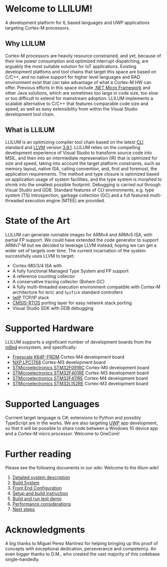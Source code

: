 Welcome to LLILUM!
================== 

A development platform for IL based languages and UWP applications targeting Cortex-M processors.

## Why LLILUM 
Cortex-M processors are heavily resource constrained, and yet, because of their low power consumption and optimized interrupt dispatching, are arguably the most suitable solution for IoT applications.
Existing development platfoms and tool chains that target this space are based on C/C++, and no native support for higher level languages and RAD environment exist that can take advantage of what a Cortex-M HW can offer. 
Previous efforts in this space include [.NET Micro Framework](https://github.com/NETMF/netmf-interpreter) and other Java solutions, which are sometimes too large in code size, too slow or too difficult to extend for mainstream adoption. 
LLILUM implements a scalable alternative to C/C++ that features comparable code size and speed, as well as easy extensibility from within the Visual Studio development tool chain. 

## What is LLILUM 
LLILUM is an optimizing compiler tool chain based on the latest  [CLI](http://www.ecma-international.org/publications/standards/Ecma-335.htm) standard and [LLVM](http://llvm.org/) version [3.8.1](http://llvm.org/releases/download.html#3.8.1). 
LLILUM relies on the compelling development experience of Visual Studio to transform source code into MSIL, and then into an intermediate represenation (IR) that is optmized for size and speed, taking into account the target platform constraints, such as memory layout, native ISA, calling convention, and, first and foremost, the application requirements. The method and type closure is optimized based on application usage of system facilities, and the type system is morphed to shrink into the smallest possible footprint. Debugging is carried out through Visual Studio and GDB.
Standard features of CLI environments, e.g. type system (TS) introspection, garbage collection (GC) and a full featured multi-threaded execution engine (MTEE) are provided. 


# State of the Art 
LLILUM can generate runnable images for ARMv4 and ARMv5 ISA, with partial FP support. We could have extended the code generator to support ARMv7-M but we decided to leverage LLVM instead, hoping we can get a wider set of targets over time. 
The current incarnation of the system successfully uses LLVM to target: 
* Cortex-M0/3/4 ISA with 
* A fully functional Managed Type System and FP support 
* A reference counting collector
* A conservative tracing collector (Bohem GC) 
* A fully multi-threaded execution environment compatible with Cortex-M architecture for `NVIC` and `SysTick` standard controllers 
* [lwIP](http://savannah.nongnu.org/projects/lwip/) TCP/IP stack
* [CMSIS-RTOS](http://www.keil.com/pack/doc/cmsis/RTOS/html/index.html) porting layer for easy network stack porting 
* Visual Studio SDK with GDB debugging 

# Supported Hardware
LLILUM supports a significant number of development boards from the [mBed](https://www.mbed.com/en/) ecosystem, and specifically: 
* [Freescale K64F-FRDM](https://developer.mbed.org/platforms/FRDM-K64F/) Cortex-M4 development board
* [NXP LPC1768](https://developer.mbed.org/platforms/mbed-LPC1768/) Cortex-M3 development board
* [STMicroelectronics STM32F091RC](https://developer.mbed.org/platforms/ST-Nucleo-F091RC/) Cortex-M0 development board
* [STMicroelectronics STM32F401RE](https://developer.mbed.org/platforms/ST-Nucleo-F401RE/) Cortex-M3 development board
* [STMicroelectronics STM32F411RE](https://developer.mbed.org/platforms/ST-Nucleo-F411RE/) Cortex-M4 development board
* [STMicroelectronics STM32L152RE](https://developer.mbed.org/platforms/ST-Nucleo-L152RE/) Cortex-M3 development board

# Supported Languages 
Currrent target language is C#; extensions to Python and possibly TypeScript are in the works. We are also targeting [UWP](https://msdn.microsoft.com/en-us/library/dn894631.aspx) app development, so that it will be possible to share code between a Windows 10 device app and a Cortex-M micro processor. Welcome to OneCore!

# Further reading
Please see the following documents in our wiki:
Welcome to the _llilum_ wiki! 

1. [Detailed system description](https://github.com/NETMF/llilum-pr/wiki/System) 
  1. [Build System](https://github.com/NETMF/llilum-pr/wiki/Building)
  2. [Front End Configuration](https://github.com/NETMF/llilum-pr/wiki/LLILUM-Compiler-Frontend)
2. [Setup and build instruction](https://github.com/NETMF/llilum-pr/wiki/Setup)
3. [Build and run test demo](https://github.com/NETMF/llilum-pr/wiki/Demo)
4. [Performance considerations](https://github.com/NETMF/llilum-pr/wiki/Performance-Considerations)
5. [Next steps](https://github.com/NETMF/llilum-pr/wiki/Prototype-Roadmap) 


# Acknowledgments
A big thanks to Miguel Perez Martinez for helping bringing up this proof of concepts with exceptional dedication, perseverance and competency. An even bigger thanks to D.M., who created the vast majority of this codebase single-handedly. 
